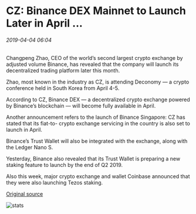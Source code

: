 # CZ: Binance DEX Mainnet to Launch Later in April ...

###### 2019-04-04 06:04

Changpeng Zhao, CEO of the world’s second largest crypto exchange by adjusted volume Binance, has revealed that the company will launch its decentralized trading platform later this month.

Zhao, most known in the industry as CZ, is attending Deconomy — a crypto conference held in South Korea from April 4-5.

According to CZ, Binance DEX — a decentralized crypto exchange powered by Binance’s blockchain — will become fully available in April.

Another announcement refers to the launch of Binance Singapore: CZ has stated that its fiat-to- crypto exchange servicing in the country is also set to launch in April.

Binance’s Trust Wallet will also be integrated with the exchange, along with the Ledger Nano S.

Yesterday, Binance also revealed that its Trust Wallet is preparing a new staking feature to launch by the end of Q2 2019.

Also this week, major crypto exchange and wallet Coinbase announced that they were also launching Tezos staking.

[Original source](https://cointelegraph.com/news/cz-binance-dex-mainnet-to-launch-later-in-april)

![stats](https://c.statcounter.com/11760860/0/a89fa40b/1/ "stats")